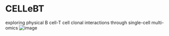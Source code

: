 # CELLeBT
exploring physical B cell-T cell clonal interactions through single-cell multi-omics ![image](https://github.com/sharifshohan/CELLeBT/assets/53044146/5f449d14-fb84-4e45-9086-dee29a972e05)

